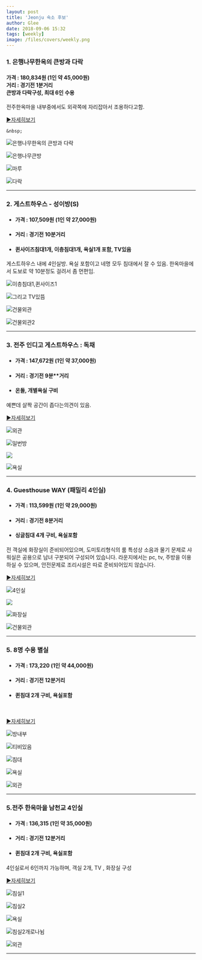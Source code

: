 ```yaml
---
layout: post
title: 'Jeonju 숙소 후보'
author: Glee
date: 2018-09-06 15:32
tags: [weekly]
image: /files/covers/weekly.png
---
```






### 1. 은행나무한옥의 큰방과 다락

#### 가격 : 180,834원 (1인 약 45,000원)<br />거리 : 경기전 **1분**거리<br />큰방과 다락구성, 최대 6인 수용<br />

전주한옥마을 내부중에서도 외곽쪽에 자리잡아서 조용하다고함. <br />

[▶︎자세히보기](https://www.airbnb.co.kr/rooms/21554917?location=%EC%A0%84%EC%A3%BC%EC%8B%9C%2C%20%EC%A0%84%EB%9D%BC%EB%B6%81%EB%8F%84%2C%20%EB%8C%80%ED%95%9C%EB%AF%BC%EA%B5%AD&adults=4&check_in=2018-09-15&check_out=2018-09-16&search_id=fb2105fe-1a37-4a31-a4f7-ecc97a6c9e37&federated_search_id=ca2196b2-1f7a-4662-a9db-85c0d90b9d2b)<br />

	&nbsp;

![은행나무한옥의 큰방과 다락](https://a0.muscache.com/im/pictures/2d4cbed0-410e-49bd-9011-de414aee4ad7.jpg?aki_policy=x_large)

![은행나무큰방](https://a0.muscache.com/im/pictures/fe7a8a1a-bee6-440c-8985-861ff1be7453.jpg?aki_policy=x_large)

![마루](https://a0.muscache.com/im/pictures/0a7beffd-3b3c-4c3d-ad17-0e0ffb3ba8c2.jpg?aki_policy=x_large)

![다락](https://a0.muscache.com/im/pictures/47674868-1355-42fb-b682-7ab3a250cdc1.jpg?aki_policy=x_large)









------

### 2. 게스트하우스 - 성이방(S)

- #### 가격 : 107,509원 (1인 약 27,000원)<br />

- #### 거리 : 경기전 **10분**거리<br />

- #### 퀸사이즈침대1개, 이층침대1개, 욕실1개 포함, TV있음<br />

게스트하우스 내에 4인실방. 욕실 포함이고 네명 모두 침대에서 잘 수 있음. 한옥마을에서 도보로 약 10분정도 걸려서 좀 먼편임.<br />



![이층침대1,퀸사이즈1](https://a0.muscache.com/im/pictures/c1c0d09a-1f8d-4fe4-8cdb-c79e42ad0d47.jpg?aki_policy=x_large)

![그리고 TV있뜸](https://a0.muscache.com/im/pictures/84002db8-6d71-4731-9ff0-bdc342e033bb.jpg?aki_policy=x_large)

![건물외관](https://a0.muscache.com/im/pictures/6d828356-36b2-43ad-9b69-172ef4c4f777.jpg?aki_policy=x_large)

![건물외관2](https://a0.muscache.com/im/pictures/a1d523f5-d1e7-49f0-a402-5e411c7e563b.jpg?aki_policy=x_large)







------

### 3. 전주 인디고 게스트하우스 : 독채

- #### 가격 : 147,672원 (1인 약 37,000원)<br />

- #### 거리 : 경기전 9분**거리<br />

- #### 온돌, 개별욕실 구비<br />

예쁜데 살짝 공간이 좁다는의견이 있음.<br />

[▶︎자세히보기](https://www.airbnb.co.kr/rooms/6813827?adults=4&check_in=2018-09-15&check_out=2018-09-16&search_id=b73f3a26-5615-46d5-aa90-41d0a2988901&federated_search_id=9688a1ea-77ce-41a2-879a-c9c211e1106b)

![외관](https://a0.muscache.com/im/pictures/08402336-31c2-41d3-9e09-bb35f33be369.jpg?aki_policy=xx_large)

![일번방](https://a0.muscache.com/im/pictures/e41cb3f3-980d-4448-b56b-b205eb0ef529.jpg?aki_policy=x_large)

![](https://a0.muscache.com/im/pictures/0eb290ff-ed63-49db-8ee2-1bc043dbe0ea.jpg?aki_policy=x_large)

![욕실](https://a0.muscache.com/im/pictures/f22dcd38-2ec1-4e04-a8a3-c88b5c4b07b9.jpg?aki_policy=x_large)









------



### 4. Guesthouse WAY (패밀리 4인실)

- #### 가격 : 113,599원 (1인 약 29,000원)<br />

- #### 거리 : 경기전 8분거리<br />

- #### 싱글침대 4개 구비, 욕실포함<br />

전 객실에 화장실이 준비되어있으며, 도미토리형식의 룸 특성상 소음과 물기 문제로 샤워실은 공용으로 남녀 구분되어 구성되어 있습니다.  라운지에서는 pc, tv, 주방을 이용하실 수 있으며, 안전문제로 조리시설은 따로 준비되어있지 않습니다.<br />

[▶︎자세히보기](https://www.airbnb.co.kr/rooms/6708744?adults=4&check_in=2018-09-15&check_out=2018-09-16&s=uH6i9k7r)

![4인실](https://a0.muscache.com/im/pictures/86131652/a3e2a1df_original.jpg?aki_policy=xx_large)

![](https://a0.muscache.com/im/pictures/86131698/505713ff_original.jpg?aki_policy=x_large)

![화장실](https://a0.muscache.com/im/pictures/86131711/15b07247_original.jpg?aki_policy=x_large)

![건물외관](https://a0.muscache.com/im/pictures/86131625/05d160ad_original.jpg?aki_policy=x_large)







------

### 5. 8명 수용 별실

- #### 가격 : 173,220 (1인 약 44,000원)<br />

- #### 거리 : 경기전 12분거리<br />

- #### 퀸침대 2개 구비, 욕실포함<br />

<br />

[▶︎자세히보기](https://www.airbnb.co.kr/rooms/21750833?adults=4&check_in=2018-09-15&check_out=2018-09-16&s=sHAzlwmx)



![방내부](https://a0.muscache.com/im/pictures/ab58ca3c-ca5d-45f7-be1a-0b95d17dfe8c.jpg?aki_policy=x_large)

![티비있음](https://a0.muscache.com/im/pictures/9381f3e6-ca70-4102-b6a7-267a07841035.jpg?aki_policy=x_large)

![침대](https://a0.muscache.com/im/pictures/3c911ff6-5144-4f7f-8faa-759cdf9f940a.jpg?aki_policy=x_large)

![욕실](https://a0.muscache.com/im/pictures/6adbe6d9-d18d-43be-b176-1d9e7ff296ee.jpg?aki_policy=x_large)

![외관](https://a0.muscache.com/im/pictures/e1ecc9ca-2398-4fc6-96f0-2bdd072266bb.jpg?aki_policy=x_large)









------

### 5.전주 한옥마을 남천교 4인실

- #### 가격 : 136,315 (1인 약 35,000원)<br />

- #### 거리 : 경기전 12분거리<br />

- #### 퀸침대 2개 구비, 욕실포함<br />

4인실로서 6인까지 가능하며, 객실 2개, TV , 화장실 구성<br />

[▶︎자세히보기](https://www.airbnb.co.kr/rooms/9118210?adults=4&check_in=2018-09-15&check_out=2018-09-16&s=Gi3-5b2P)



![침실1](https://a0.muscache.com/im/pictures/c54baedf-e3fb-488b-8df5-5ff667ef23d4.jpg?aki_policy=xx_large)

![침실2](https://a0.muscache.com/im/pictures/38082df2-1627-4239-acf9-1745bf353824.jpg?aki_policy=x_large)

![욕실](https://a0.muscache.com/im/pictures/fd53294d-2af3-4b4d-9c2b-209fb93948cd.jpg?aki_policy=x_large)

![침실2개로나뉨](https://a0.muscache.com/im/pictures/b88e2b82-3bc7-4c50-a225-7d274698fd26.jpg?aki_policy=x_large)

![외관](https://a0.muscache.com/im/pictures/79078709-85ed-45b4-815c-1298f6dd6ec9.jpg?aki_policy=x_large)











------

